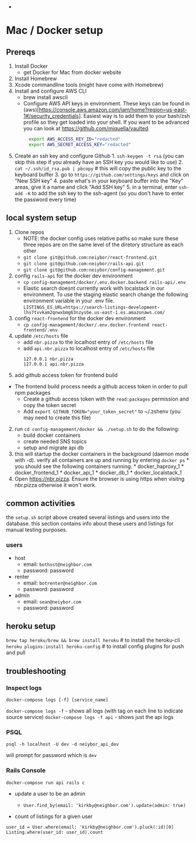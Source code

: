 * <!-- TITLE: Macdocker -->
<!-- SUBTITLE: A quick summary of Macdocker -->

# Mac / Docker setup

## Prereqs

1. Install Docker
	* get Docker for Mac from docker website
2. Install Homebrew
2. Xcode  commandline tools (might have come with Homebrew)
2. Install and configure AWS CLI
	* brew install awscli
	* Configure AWS API keys in environment. These keys can be found in (aws)[https://console.aws.amazon.com/iam/home?region=us-east-1#/security_credentials]. Easiest way is to add them to your bash/zsh profile so they get loaded into your shell. If you want to be advanced you can look at https://github.com/miquella/vaulted.
	  ```sh
		export AWS_ACCESS_KEY_ID="redacted"
		export AWS_SECRET_ACCESS_KEY="redacted"
		```
2. Create an ssh key and configure Github
		1. `ssh-keygen -t rsa` (you can skip this step if you already have an SSH key you would like to use)
		2. `cat ~/.ssh/id_rsa.pub | pbcopy` # this will copy the public key to the keyboard buffer
		3. go to `https://github.com/settings/keys` and click on "New SSH key"
		4. paste what's in your keyboard buffer into the "Key" areas, give it a name and click "Add SSH key"
		5. in a terminal, enter `ssh-add -K` to add the ssh key to the ssh-agent (so you don't have to enter the password every time)

## local system setup
1. Clone repos
	* NOTE: the docker config uses relative paths so make sure these three repos are on the same level of the diretory structure as each other
	* `git clone git@github.com:neiybor/react-frontend.git`
	* `git clone git@github.com:neiybor/rails-api.git`
	* `git clone git@github.com:neiybor/config-management.git`
2. config `rails-api` for the docker dev environment
	* `cp config-management/docker/.env.docker.backend rails-api/.env`
	* Elastic search doesnt currently work with localstack in our environment. To use the staging elastic search change the following environment variable in your .env file.  `LISTINGS_ES_URL=https://search-listings-development-lhs7tvvkam2qnwxbmg63nzysbe.us-east-1.es.amazonaws.com/`
2. config `react-frontend` for the docker dev environment
	* `cp config-management/docker/.env.docker.frontend react-frontend/.env`
2. update `/etc/hosts` file
	* add `nbr.pizza` to the localhost entry of `/etc/hosts` file
	* add `api.nbr.pizza` to localhost entry of `/etc/hosts` file
		```
		127.0.0.1 nbr.pizza
		127.0.0.1 api.nbr.pizza
		```
2. add github access token for frontend build
  * The frontend build process needs a github access token in order to pull npm packages
	* Create a github access token with the `read:packages` permission and copy the token secret
	* Add `export GITHUB_TOKEN="your_token_secret"` to ~/.zshenv (you may need to create this file)
2. run `cd config-management/docker && ./setup.sh` to do the following:
	* build docker containers
	* create needed SNS topics
	* setup and migrate api db
2. this will startup the docker containers in the background (daemon mode with -d). verify all containers are up and running by entering `docker ps`
		* you should see the following containers running:
			* docker_haproxy_1
			* docker_frontend_1
			* docker_api_1
			* docker_db_1
			* docker_localstack_1
2. Open <a href="https://nbr.pizza" target="_blank">https://nbr.pizza</a>. Ensure the browser is using https when visitng nbr.pizza otherwise it won't work.

## common activities
the `setup.sh` script above created several listings and users into the database. this section contains info about these users and listings for manual testing purposes.

### users
* host
	* email: `bothost@neighbor.com`
	* password: password
* renter
	* email: `botrenter@neighbor.com`
	* password: password
* admin
	* email: `sean@neiybor.com`
	* password: password


## heroku setup
`brew tap heroku/brew && brew install heroku` # to install the heroku-cli
`heroku plugins:install heroku-config` # to install config plugins for push and pull

## troubleshooting

### Inspect logs
`docker-compose logs [-f] [service_name]`

`docker-compose logs -f` - shows all logs (with tag on each line to indicate source service)
`docker-compose logs -f api` - shows just the api logs

### PSQL 
`psql -h localhost -U dev -d neiybor_api_dev`

will prompt for password which is `dev`

### Rails Console

`docker-compose run api rails c`

* update a user to be an admin
	* `User.find_by(email: 'kirkby@neighbor.com').update(admin: true)`

* count of listings for a given user
```
user_id = User.where(email: 'kirkby@neighbor.com').pluck(:id)[0]
Listing.where(user_id: user_id).count
```
